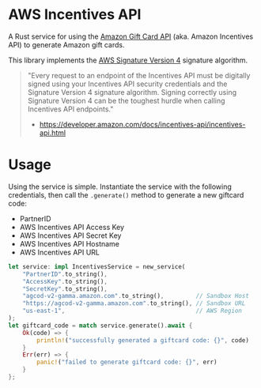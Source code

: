 # AWS Incentives API

A Rust service for using the [Amazon Gift Card API](https://developer.amazon.com/incentives-api) (aka. Amazon Incentives API) to generate Amazon gift cards. 

This library implements the [AWS Signature Version 4](https://docs.aws.amazon.com/general/latest/gr/sigv4_signing.html) signature algorithm.

> "Every request to an endpoint of the Incentives API must be digitally signed using your Incentives API security credentials and the Signature Version 4 signature algorithm. Signing correctly using Signature Version 4 can be the toughest hurdle when calling Incentives API endpoints."
> - https://developer.amazon.com/docs/incentives-api/incentives-api.html

# Usage

Using the service is simple. Instantiate the service with the following credentials, then call the `.generate()` method to generate a new giftcard code:
* PartnerID
* AWS Incentives API Access Key
* AWS Incentives API Secret Key
* AWS Incentives API Hostname
* AWS Incentives API URL

```rust
let service: impl IncentivesService = new_service(
    "PartnerID".to_string(),
    "AccessKey".to_string(),
    "SecretKey".to_string(),
    "agcod-v2-gamma.amazon.com".to_string(),         // Sandbox Host
    "https://agcod-v2-gamma.amazon.com".to_string(), // Sandbox URL
    "us-east-1",                                     // AWS Region
);
let giftcard_code = match service.generate().await {
    Ok(code) => {
        println!("successfully generated a giftcard code: {}", code)
    }
    Err(err) => {
        panic!("failed to generate giftcard code: {}", err)
    }
};
```
